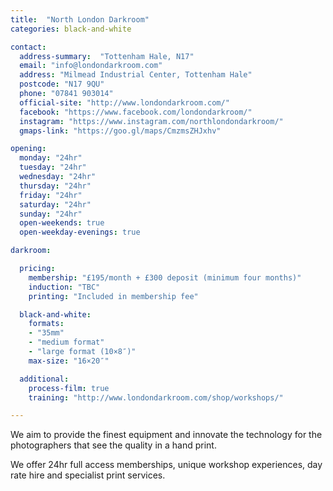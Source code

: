 ```yaml
---
title:  "North London Darkroom"
categories: black-and-white

contact:
  address-summary:  "Tottenham Hale, N17"
  email: "info@londondarkroom.com"
  address: "Milmead Industrial Center, Tottenham Hale"
  postcode: "N17 9QU"
  phone: "07841 903014"
  official-site: "http://www.londondarkroom.com/"
  facebook: "https://www.facebook.com/londondarkroom/"
  instagram: "https://www.instagram.com/northlondondarkroom/"
  gmaps-link: "https://goo.gl/maps/CmzmsZHJxhv"

opening:
  monday: "24hr"
  tuesday: "24hr"
  wednesday: "24hr"
  thursday: "24hr"
  friday: "24hr"
  saturday: "24hr"
  sunday: "24hr"
  open-weekends: true
  open-weekday-evenings: true

darkroom:

  pricing:
    membership: "£195/month + £300 deposit (minimum four months)"
    induction: "TBC"
    printing: "Included in membership fee"

  black-and-white:
    formats:
    - "35mm"
    - "medium format"
    - "large format (10×8″)"
    max-size: "16×20″"

  additional:
    process-film: true
    training: "http://www.londondarkroom.com/shop/workshops/"

---
```


We aim to provide the finest equipment and innovate the technology for the photographers that see the quality in a hand print.

We offer 24hr full access memberships, unique workshop experiences, day rate hire and specialist print services.
